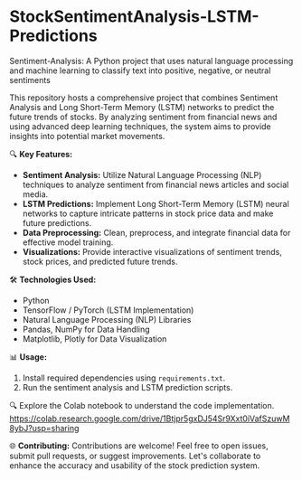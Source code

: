 # StockSentimentAnalysis-LSTM-Predictions

Sentiment-Analysis: A Python project that uses natural language processing and machine learning to classify text into positive, negative, or neutral sentiments

This repository hosts a comprehensive project that combines Sentiment Analysis and Long Short-Term Memory (LSTM) networks to predict the future trends of stocks. By analyzing sentiment from financial news and using advanced deep learning techniques, the system aims to provide insights into potential market movements.

🔍 **Key Features:**
- **Sentiment Analysis:** Utilize Natural Language Processing (NLP) techniques to analyze sentiment from financial news articles and social media.
- **LSTM Predictions:** Implement Long Short-Term Memory (LSTM) neural networks to capture intricate patterns in stock price data and make future predictions.
- **Data Preprocessing:** Clean, preprocess, and integrate financial data for effective model training.
- **Visualizations:** Provide interactive visualizations of sentiment trends, stock prices, and predicted future trends.

🛠️ **Technologies Used:**
- Python
- TensorFlow / PyTorch (LSTM Implementation)
- Natural Language Processing (NLP) Libraries
- Pandas, NumPy for Data Handling
- Matplotlib, Plotly for Data Visualization

📊 **Usage:**
1. Install required dependencies using `requirements.txt`.
2. Run the sentiment analysis and LSTM prediction scripts.
   
🔍 Explore the Colab notebook to understand the code implementation.
     https://colab.research.google.com/drive/1Btjpr5gxDJ54Sr9Xxt0iVafSzuwM8ybJ?usp=sharing

🌐 **Contributing:**
Contributions are welcome! Feel free to open issues, submit pull requests, or suggest improvements. Let's collaborate to enhance the accuracy and usability of the stock prediction system.
